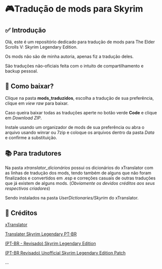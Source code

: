 # 🎮Tradução de mods para Skyrim
## ✅ Introdução
Olá, este é um repositório dedicado para tradução de mods para The Elder Scrolls V: Skyrim Legendary Edition.

Os mods não são de minha autoria, apenas fiz a tradução deles.

São traduções não-oficiais feita com o intuito de compartilhamento e backup pessoal.
## 💽 Como baixar?
Clique na pasta **mods_traduzidos**, escolha a tradução de sua preferência, clique em _view raw_ para baixar.

Caso queira baixar todas as traduções aperte no botão verde **Code** e clique em *Download ZIP*.

Instale usando um organizador de mods de sua preferência ou abra o arquivo usando winrar ou 7zip e coloque os arquivos dentro da pasta _Data_ e confirme a substituição.
## 📚 Para tradutores
Na pasta *xtranslator_dicionários* possui os dicionários do xTranslator com as linhas de tradução dos mods, tendo também de alguns que não foram finalizados e convertidos em .esp e correções casuais de outras traduções que já existem de alguns mods. (*Obviamente os devidos créditos aos seus respectivos criadores*)

Sendo instalados na pasta *UserDictionaries/Skyrim* do xTranslator.

## 📜 Créditos
[xTranslator](https://www.nexusmods.com/skyrimspecialedition/mods/134/?tab=files)

[Translater Skyrim Legendary PT-BR](https://www.nexusmods.com/skyrim/mods/42109?tab=description)

[(PT-BR - Revisado) Skyrim Legendary Edition](https://www.nexusmods.com/skyrim/mods/109505)

[(PT-BR Revisado) Unofficial Skyrim Legendary Edition Patch](https://www.nexusmods.com/skyrim/mods/109546)

...
